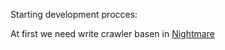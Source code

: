 Starting development procces:

At first we need write crawler basen in [Nightmare](https://github.com/segmentio/nightmare)
